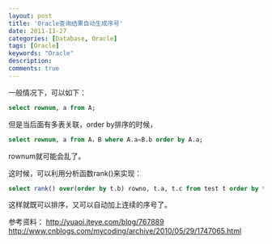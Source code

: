 ```yaml
---
layout: post
title: 'Oracle查询结果自动生成序号'
date: 2011-11-27
categories: [Database, Oracle]
tags: [Oracle]
keywords: "Oracle"
description: 
comments: true
---
```

一般情况下，可以如下：

``` sql
select rownum, a from A;
```

但是当后面有多表关联，order by排序的时候，

``` sql
select rownum, a from A，B where A.a=B.b order by A.a;
```
rownum就可能会乱了。

这时候，可以利用分析函数rank()来实现：

``` sql
select rank() over(order by t.b) rowno, t.a, t.c from test t order by t.b;
```
这样就既可以排序，又可以自动加上连续的序号了。

参考资料：
<http://yuaoi.iteye.com/blog/767889>
<http://www.cnblogs.com/mycoding/archive/2010/05/29/1747065.html>
